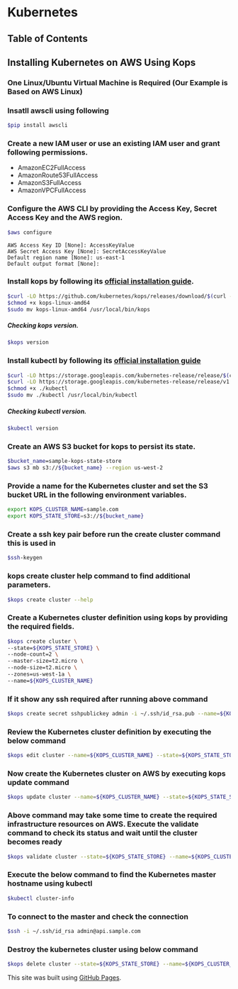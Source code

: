 # Kubernetes
## Table of Contents
## Installing Kubernetes on AWS Using Kops
### One Linux/Ubuntu Virtual Machine is Required (Our Example is Based on AWS Linux)
### Insatll awscli using following 
```sh
$pip install awscli
```
### Create a new IAM user or use an existing IAM user and grant following permissions.
- AmazonEC2FullAccess
- AmazonRoute53FullAccess
- AmazonS3FullAccess
- AmazonVPCFullAccess
### Configure the AWS CLI by providing the Access Key, Secret Access Key and the AWS region.
```sh
$aws configure
```
```
AWS Access Key ID [None]: AccessKeyValue
AWS Secret Access Key [None]: SecretAccessKeyValue
Default region name [None]: us-east-1
Default output format [None]:
```
### Install kops by following its [official installation guide](https://github.com/kubernetes/kops#linux).
```sh
$curl -LO https://github.com/kubernetes/kops/releases/download/$(curl -s https://api.github.com/repos/kubernetes/kops/releases/latest | grep tag_name | cut -d '"' -f 4)/kops-linux-amd64
$chmod +x kops-linux-amd64
$sudo mv kops-linux-amd64 /usr/local/bin/kops
```
##### Checking kops version.
```sh
$kops version
```
### Install kubectl by following its [official installation guide](https://kubernetes.io/docs/tasks/tools/install-kubectl/#install-kubectl-binary-using-curl)
```sh
$curl -LO https://storage.googleapis.com/kubernetes-release/release/$(curl -s https://storage.googleapis.com/kubernetes-release/release/stable.txt)/bin/linux/amd64/kubectl
$curl -LO https://storage.googleapis.com/kubernetes-release/release/v1.12.0/bin/linux/amd64/kubectl
$chmod +x ./kubectl
$sudo mv ./kubectl /usr/local/bin/kubectl
```
##### Checking kubectl version.
```sh
$kubectl version
```
### Create an AWS S3 bucket for kops to persist its state.
```sh
$bucket_name=sample-kops-state-store
$aws s3 mb s3://${bucket_name} --region us-west-2
```
### Provide a name for the Kubernetes cluster and set the S3 bucket URL in the following environment variables.
```sh
export KOPS_CLUSTER_NAME=sample.com
export KOPS_STATE_STORE=s3://${bucket_name}
```
### Create a ssh key pair before run the create cluster command this is used in 
```sh
$ssh-keygen
```
### kops create cluster help command to find additional parameters.
```sh
$kops create cluster --help
```
### Create a Kubernetes cluster definition using kops by providing the required fields.
```sh
$kops create cluster \
--state=${KOPS_STATE_STORE} \
--node-count=2 \
--master-size=t2.micro \
--node-size=t2.micro \
--zones=us-west-1a \
--name=${KOPS_CLUSTER_NAME}
```
### If it show any ssh required after running above command
```sh
$kops create secret sshpublickey admin -i ~/.ssh/id_rsa.pub --name=${KOPS_CLUSTER_NAME} --state=${KOPS_STATE_STORE}
```
### Review the Kubernetes cluster definition by executing the below command
```sh
$kops edit cluster --name=${KOPS_CLUSTER_NAME} --state=${KOPS_STATE_STORE}
```
### Now create the Kubernetes cluster on AWS by executing kops update command
```sh
$kops update cluster --name=${KOPS_CLUSTER_NAME} --state=${KOPS_STATE_STORE} --yes
```
### Above command may take some time to create the required infrastructure resources on AWS. Execute the validate command to check its status and wait until the cluster becomes ready
```sh
$kops validate cluster --state=${KOPS_STATE_STORE} --name=${KOPS_CLUSTER_NAME}
```
### Execute the below command to find the Kubernetes master hostname using kubectl
```sh
$kubectl cluster-info
```
### To connect to the master and check the connection
```sh
$ssh -i ~/.ssh/id_rsa admin@api.sample.com
```
### Destroy the kubernetes cluster using below command
```sh
$kops delete cluster --state=${KOPS_STATE_STORE} --name=${KOPS_CLUSTER_NAME} --yes
```
This site was built using [GitHub Pages](https://pages.github.com/).
